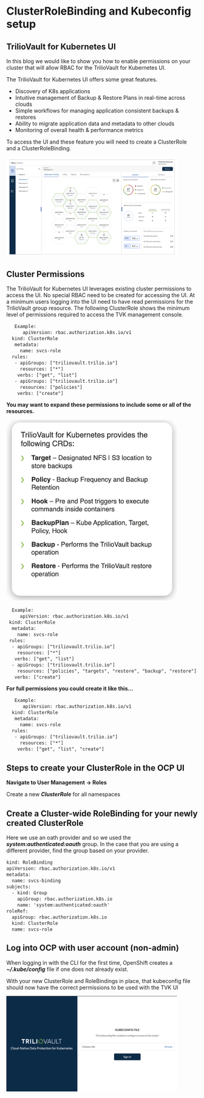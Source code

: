 # ClusterRoleBinding and Kubeconfig setup 


## TrilioVault for Kubernetes UI

In this blog we would like to show you how to enable permissions on your cluster that will allow RBAC for the TrilioVault for Kubernetes UI.

The TrilioVault for Kubernetes UI offers some great features. 

  * Discovery of K8s applications
  * Intuitive management of Backup & Restore Plans in real-time across clouds
  * Simple workflows for managing application consistent backups & restores
  * Ability to migrate application data and metadata to other clouds
  * Monitoring of overall health & performance metrics
  
To access the UI and these feature you will need to create a ClusterRole and a ClusterRoleBinding.

<img src="./pics/ui.png" width="450"> 

## Cluster Permissions

The TrilioVault for Kubernetes UI leverages existing cluster permissions to access the UI. No special RBAC need to be created for accessing the UI. 
At a minimum users logging into the UI need to have read permissions for the TrilioVault group resource.
The following ClusterRole shows the minimum level of permissions required to access the TVK management console.

  ```
     Example:
        apiVersion: rbac.authorization.k8s.io/v1
    kind: ClusterRole
     metadata:
       name: svcs-role
    rules:
     - apiGroups: ["triliovault.trilio.io"]
       resources: ["*"]
      verbs: ["get", "list"]
     - apiGroups: ["triliovault.trilio.io"]
       resources: ["policies"]
      verbs: ["create"]
  ```
  
 **You may want to expand these permissions to include some or all of the resources.**
 
 <img src="./pics/crd.png" width="450"> 
 

 
   ```
     Example:
        apiVersion: rbac.authorization.k8s.io/v1
    kind: ClusterRole
     metadata:
       name: svcs-role
    rules:
     - apiGroups: ["triliovault.trilio.io"]
       resources: ["*"]
      verbs: ["get", "list"]
     - apiGroups: ["triliovault.trilio.io"]
       resources: ["policies", "targets", "restore", "backup", "restore"]
      verbs: ["create"]
  ```
  
  **For full permissions you could create it like this...**
  
  ```
     Example:
        apiVersion: rbac.authorization.k8s.io/v1
    kind: ClusterRole
     metadata:
       name: svcs-role
    rules:
     - apiGroups: ["triliovault.trilio.io"]
       resources: ["*"]
      verbs: ["get", "list", "create"]
  ```
 

## Steps to create your ClusterRole in the OCP UI


  **Navigate to User Management -> Roles**
  
  
  Create a new **<em>ClusterRole</em>** for all namespaces
  
  

 
      
## Create a Cluster-wide RoleBinding for your newly created ClusterRole


Here we use an oath provider and so we used the **<em>system:authenticated:oauth</em>** group.  In the case that you are using a different provider, find the group based on your provider.

```
kind: RoleBinding
apiVersion: rbac.authorization.k8s.io/v1
metadata:
  name: svcs-binding
subjects:
  - kind: Group
    apiGroup: rbac.authorization.k8s.io
    name: 'system:authenticated:oauth'
roleRef:
  apiGroup: rbac.authorization.k8s.io
  kind: ClusterRole
  name: svcs-role
  ```
  
## Log into OCP with user account (non-admin)
  When logging in with the CLI for the first time, OpenShift creates a **<em>~/.kube/config</em>** file if one does not already exist.
  
  With your new ClusterRole and RoleBindings in place, that kubeconfig file should now have the correct permissions to be used with the TVK UI
  
  
  
  <img src="./pics/tvk-login.png" width="450"> 
